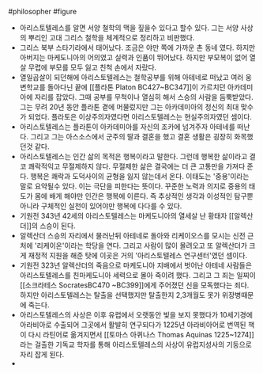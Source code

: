 #philosopher #figure
- 아리스토텔레스를 알면 서양 철학의 맥을 짚을수 있다고 할수 있다. 그는 서양 사상의 뿌리인 고대 그리스 철학을 체계적으로 정리하고 비판했다. 
- 그리스 북부 스타기라에서 태어났다. 조금은 야만 쪽에 가까운 촌 동네 였다. 하지만 아버지는 마케도니아의 어의였고 실력과 인품이 뛰어났다. 하지만 부모복이 없어 열살 무렵에 부모를 모두 잃고 친척 손에서 자랐다.
- 열일곱살이 되던해에 아리스토텔레스는 철학공부를 위해 아테네로 떠났고 여러 웅변학교를 돌아다닌 끝에 [[플라톤 Platon BC427~BC347]]이 가르치던 아카데미아에 자리를 잡았다. 그때 공부를 무척이나 열심히 해서 스승의 사람을 듬뿍받았다. 그는 무려 20년 동안 플라톤 곁에 머물렀지만 그는 아카데미아의 정신의 최대 맞수가 되었다. 플라토은 이상주의자였다면 아리스토텔레스는 현실주의자였던 셈이다.
- 아리스토텔레스는 플라톤이 아카데미아를 자신의 조카에 넘겨주자 아테네를 떠난다. 그리고 그는 아스소스에서 군주의 딸과 결혼을 했고 결혼 생활은 굉장히 화목했던것 같다. 
- 아리스토텔레스는 인간 삶의 목적은 행복이라고 말한다. 그런데 행복한 삶이라고 결코 쾌락적익고 무절제하지 않다. 무절제한 삶은 결국에는 더 큰 고통만을 가져다 준다. 행복은 쾌락과 도덕사이의 균형을 잃지 않는데서 온다. 이태도는 '중용'이라는 말로 요약될수 있다. 이는 극단을 피한다는 뜻이다. 꾸준한 노력과 의지로 중용의 태도가 몸에 배게 해야만 인간은 행복에 이른다. 즉 추상적인 생각과 이성적인 탐구뿐 아니라 구체적인 실천이 있어야만 행복에 다다를 수 있다.
- 기원전 343년 42세의 아리스토텔레스는 마케도니아의 열세살 난 황태자 [[알렉산더]]의 스승이 된다. 
- 알렉산더 스승의 자리에서 물러난뒤 아테네로 돌아와 리케이오스를 모시는 신전 근처에 '리케이온'이라는 학당을 연다. 그리고 사람이 많이 몰려오고 또 알렉산더가 크게 재정적 지원을 해준 탓에 이곳은 거의 '아리스토텔레스 연구센터'였던 셈이다.
- 기원전 323년 알렉산더의 죽음으로 마케도니아 지배에서 벗어난 아테네 사람들은 아리스토텔레스를 친마케도니아 세력으로 몰아 죽이려 했다. 그리고 그 죄는 일찌이 [[소크라테스 SocratesBC470 ~BC399]]에게 주어졌던 신을 모독했다는 죄다. 하지만 아리스토텔레스는 탈출을 선택했지만 탈출한지 2,3개월도 못가 위장병때문에 죽는다.
- 아리스토텔레스의 사상은 이후 유럽에서 오랫동안 빛을 보지 못했다가 10세기경에 아라비아로 수출되어 그곳에서 활발히 연구되다가 1225년 아라비아어로 번역된 책이 다시 라틴어로 옮겨지면서 [[토마스 아퀴나스 Thomas Aquinas 1225~1274]]라는 걸출한 기독교 학자를 통해 아리스토텔레스의 사상이 유럽지성사의 기둥으로 자리 잡게 된다.
- 
